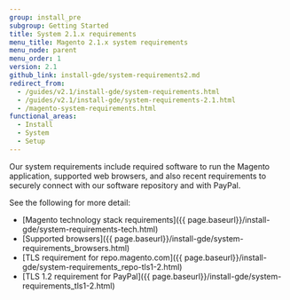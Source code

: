 ```yaml
---
group: install_pre
subgroup: Getting Started
title: System 2.1.x requirements
menu_title: Magento 2.1.x system requirements
menu_node: parent
menu_order: 1
version: 2.1
github_link: install-gde/system-requirements2.md
redirect_from:
  - /guides/v2.1/install-gde/system-requirements.html
  - /guides/v2.1/install-gde/system-requirements-2.1.html
  - /magento-system-requirements.html
functional_areas:
  - Install
  - System
  - Setup
---
```


Our system requirements include required software to run the Magento application, supported web browsers, and also recent requirements to securely connect with our software repository and with PayPal.

See the following for more detail:

*	[Magento technology stack requirements]({{ page.baseurl}}/install-gde/system-requirements-tech.html)
*	[Supported browsers]({{ page.baseurl}}/install-gde/system-requirements_browsers.html)
*	[TLS requirement for repo.magento.com]({{ page.baseurl}}/install-gde/system-requirements_repo-tls1-2.html)
*	[TLS 1.2 requirement for PayPal]({{ page.baseurl}}/install-gde/system-requirements_tls1-2.html)
